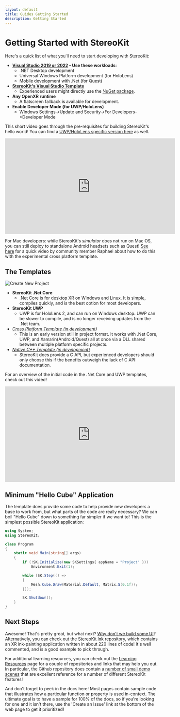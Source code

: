 ```yaml
---
layout: default
title: Guides Getting Started
description: Getting Started
---
```


# Getting Started with StereoKit

Here's a quick list of what you'll need to start developing with StereoKit:

- **[Visual Studio 2019 or 2022](https://visualstudio.microsoft.com/vs/) - Use these workloads:**
  - .NET Desktop development
  - Universal Windows Platform development (for HoloLens)
  - Mobile development with .Net (for Quest)
- **[StereoKit's Visual Studio Template](https://marketplace.visualstudio.com/items?itemName=NickKlingensmith.StereoKitTemplates)**
  - Experienced users might directly use the [NuGet package](https://www.nuget.org/packages/StereoKit).
- **Any OpenXR runtime**
  - A flatscreen fallback is available for development.
- **Enable Developer Mode (for UWP/HoloLens)**
  - Windows Settings->Update and Security->For Developers->Developer Mode

This short video goes through the pre-requisites for building StereoKit's
hello world! You can find a [UWP/HoloLens specific version here](https://www.youtube.com/watch?v=U_7VNIcPQaM)
as well.
<iframe width="560" height="315" src="https://www.youtube-nocookie.com/embed/lOYs8seoRpc" title="YouTube video player" frameborder="0" allow="accelerometer; autoplay; clipboard-write; encrypted-media; gyroscope; picture-in-picture" allowfullscreen></iframe>

For Mac developers: while StereoKit's _simulator_ does not run on Mac OS,
you can still deploy to standalone Android headsets such as Quest!
[See here](https://www.youtube.com/watch?v=UMwTLecVATU) for a quick video
by community member Raphael about how to do this with the experimental
cross platform template.

## The Templates

![Create New Project]({{site.url}}/img/screenshots/VSNewProject.png)

- **StereoKit .Net Core**
  - .Net Core is for desktop XR on Windows and Linux. It is simple, compiles quickly, and is the best option for most developers.
- **StereoKit UWP**
  - UWP is for HoloLens 2, and can run on Windows desktop. UWP can be slower to compile, and is no longer receiving updates from the .Net team.
- _[Cross Platform Template (in development)](https://github.com/maluoi/StereoKit/tree/master/StereoKitTemplates/StereoKitXPlat)_
  - This is an early version still in project format. It works with .Net Core, UWP, and Xamarin(Android/Quest) all at once via a DLL shared between multiple platform specific projects.
- _[Native C++ Template (in development)](https://github.com/maluoi/StereoKit/tree/master/StereoKitTemplates/SKNative)_
  - StereoKit does provide a C API, but experienced developers should only choose this if the benefits outweigh the lack of C API documentation.

For an overview of the initial code in the .Net Core and UWP templates,
check out this video!
<iframe width="560" height="315" src="https://www.youtube-nocookie.com/embed/apcWlHNJ5kM" title="YouTube video player" frameborder="0" allow="accelerometer; autoplay; clipboard-write; encrypted-media; gyroscope; picture-in-picture" allowfullscreen></iframe>

## Minimum "Hello Cube" Application

The template does provide some code to help provide new developers a base
to work from, but what parts of the code are really necessary? We can boil
"Hello Cube" down to something far simpler if we want to! This is the
simplest possible StereoKit application:

```csharp
using System;
using StereoKit;

class Program
{
	static void Main(string[] args)
	{
		if (!SK.Initialize(new SKSettings{ appName = "Project" }))
			Environment.Exit(1);

		while (SK.Step(() =>
		{
			Mesh.Cube.Draw(Material.Default, Matrix.S(0.1f));
		}));

		SK.Shutdown();
	}
}
```

## Next Steps

Awesome! That's pretty great, but what next? [Why don't we build some UI]({{site.url}}/Pages/Guides/User-Interface.html)?
Alternatively, you can check out the [StereoKit Ink](https://github.com/maluoi/StereoKit-PaintTutorial)
repository, which contains an XR ink-painting application written in about
220 lines of code! It's well commented, and is a good example to pick
through.

For additional learning resources, you can check out the [Learning Resources]({{site.url}}/Pages/Guides/Learning-Resources.html)
page for a couple of repositories and links that may help you out. In
particular, the Github repository does contain a [number of small demo scenes](https://github.com/maluoi/StereoKit/tree/master/Examples/StereoKitTest/Demos)
that are excellent reference for a number of different StereoKit features!

And don't forget to peek in the docs here! Most pages contain sample code
that illustrates how a particular function or property is used
in-context. The ultimate goal is to have a sample for 100% of the docs,
so if you're looking for one and it isn't there, use the 'Create an Issue'
link at the bottom of the web page to get it prioritized!


